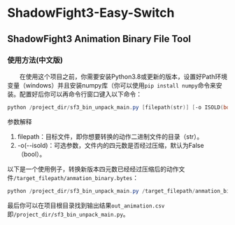 # ShadowFight3-Easy-Switch
## ShadowFight3 Animation Binary File Tool
### 使用方法(中文版)
&emsp;&emsp;在使用这个项目之前，你需要安装Python3.8或更新的版本，设置好Path环境变量（windows）并且安装numpy库（你可以使用`pip install numpy`命令来安装。配置好后你可以再命令行窗口键入以下命令：
``` powershell
python /project_dir/sf3_bin_unpack_main.py [filepath(str)] [-o ISOLD(bool)]
```
参数解释
1. filepath：目标文件，即你想要转换的动作二进制文件的目录（str）。
2. -o(--isold)：可选参数，文件内的四元数是否经过压缩，默认为False（bool）。

以下是一个使用例子，转换新版本四元数已经经过压缩后的动作文件`/target_filepath/anmation_binary.bytes`：
``` powershell
python /project_dir/sf3_bin_unpack_main.py /target_filepath/anmation_binary.bytes -o False
```
最后你可以在项目根目录找到输出结果`out_animation.csv`即`/project_dir/sf3_bin_unpack_main.py`。
